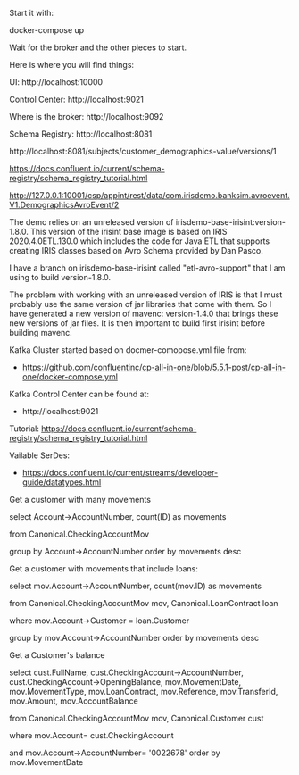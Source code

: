 Start it with:

docker-compose up


Wait for the broker and the other pieces to start.

Here is where you will find things:

UI: http://localhost:10000

Control Center: http://localhost:9021

Where is the broker: http://localhost:9092

Schema Registry: http://localhost:8081

http://localhost:8081/subjects/customer_demographics-value/versions/1

https://docs.confluent.io/current/schema-registry/schema_registry_tutorial.html


http://127.0.0.1:10001/csp/appint/rest/data/com.irisdemo.banksim.avroevent.V1.DemographicsAvroEvent/2


The demo relies on an unreleased version of irisdemo-base-irisint:version-1.8.0. This version of
the irisint base image is based on IRIS 2020.4.0ETL.130.0 which includes the code for Java ETL that
supports creating IRIS classes based on Avro Schema provided by Dan Pasco.

I have a branch on irisdemo-base-irisint called "etl-avro-support" that I am using to build version-1.8.0.

The problem with working with an unreleased version of IRIS is that I must probably use the same version of
jar libraries that come with them. So I have generated a new version of mavenc: version-1.4.0 that brings
these new versions of jar files. It is then important to build first irisint before building mavenc.

Kafka Cluster started based on docmer-comopose.yml file from:
- https://github.com/confluentinc/cp-all-in-one/blob/5.5.1-post/cp-all-in-one/docker-compose.yml

Kafka Control Center can be found at:
- http://localhost:9021

Tutorial: https://docs.confluent.io/current/schema-registry/schema_registry_tutorial.html

Vailable SerDes:
- https://docs.confluent.io/current/streams/developer-guide/datatypes.html



Get a customer with many movements

select Account->AccountNumber, count(ID) as movements

from Canonical.CheckingAccountMov

group by Account->AccountNumber
order by movements desc


Get a customer with movements that include loans:

select mov.Account->AccountNumber, count(mov.ID) as movements

from Canonical.CheckingAccountMov mov, Canonical.LoanContract loan

where mov.Account->Customer = loan.Customer

group by mov.Account->AccountNumber
order by movements desc



Get a Customer's balance

select cust.FullName, cust.CheckingAccount->AccountNumber, cust.CheckingAccount->OpeningBalance, mov.MovementDate, mov.MovementType, mov.LoanContract, mov.Reference, mov.TransferId, mov.Amount, mov.AccountBalance

from Canonical.CheckingAccountMov mov, Canonical.Customer cust

where mov.Account= cust.CheckingAccount

and mov.Account->AccountNumber= '0022678' 
order by mov.MovementDate